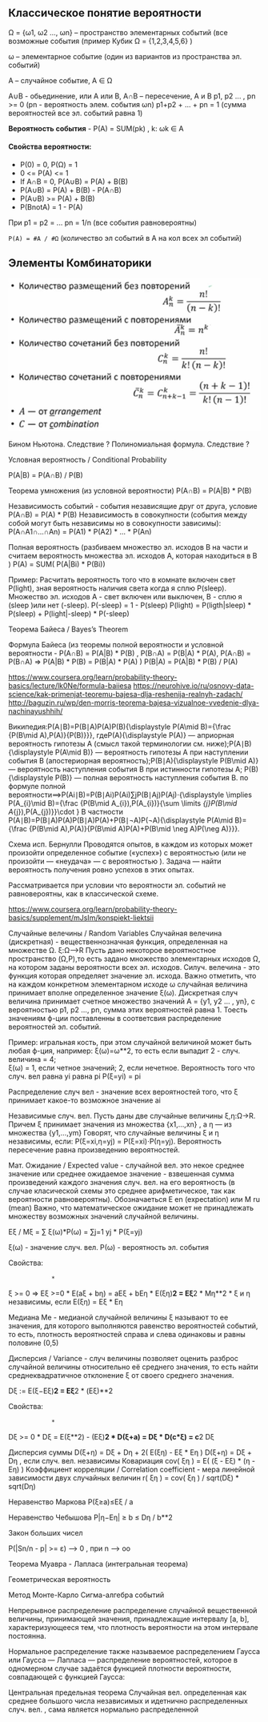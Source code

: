 
## Классическое понятие вероятности

Ω = {ω1, ω2 …, ωn} – пространство элементарных событий (все возможные события (пример Кубик Ω = {1,2,3,4,5,6} )

ω – элементарное событие (один из вариантов из пространства эл. событий)

А – случайное событие, А ∈ Ω

A∪B -  обьединение, или А или В, A∩B – пересечение, А и В
p1, p2 ... , pn >= 0 (pn - вероятность элем. события ωn)
p1+p2 + ... + pn = 1 (сумма вероятностей все эл. событий равна 1)

**Вероятность события** - P(A) = SUM(pk) , k: ωk ∈ A


#### Свойства вероятности:
- P(0) = 0, P(Ω) = 1
- 0 <= P(A) <= 1
- If A∩B = 0, P(A∪B) = P(A) + B(B)
- P(A∪B) = P(A) + B(B) - P(A∩B)
- P(A∪B) >= P(A) + B(B)
- P(BnotA) = 1 - P(A)

При p1 = p2 = ... pn = 1/n  (все события равновероятны)

`P(A) = #A / #Ω`  (количество эл событий в А на кол всех эл событий)


## Элементы Комбинаторики

![Alt text](./content/C.png)

Бином Ньютона. Следствие ? 
Полиномиальная формула. Следствие ? 
 
Условная вероятность / Conditional Probability

P(A|B) = P(A∩B) / P(B)  

Теорема умножения  (из условной вероятности)
 P(A∩B) = P(A|B) * P(B)

Независимость событий -   события независящие друг от друга, условие 
P(A∩B) = P(A) * P(B)
Независимость в совокупности (события между собой могут быть независимы но в совокупности зависимы):
P(A∩A1∩...∩An) = P(A1) * P(A2) * ... * P(An) 

Полная вероятность (разбиваем множество эл. исходов В на части и считаем вероятность множества эл. исходов А, которая находиться в В )
 P(A) = SUM( P(A|Bi) *  P(Bi)) 

Пример: Расчитать вероятность того что в комнате включен свет P(light), зная вероятность наличия света когда я сплю P(sleep). Множество эл. исходов А - свет включен или выключен, В - сплю я (sleep )или нет (-sleep). P(-sleep) = 1 - P(sleep)
P(light) = P(ligth|sleep) * P(sleep) + P(light|-sleep) * P(-sleep) 

Теорема Байеса / Bayes’s Theorem

Формула Байеса 
(из теоремы полной вероятности и условной вероятности - P(A∩B) = P(A|B) * P(B) , P(B∩A) = P(B|A) * P(A), P(A∩B) = P(B∩A) => P(A|B) * P(B) = P(B|A) * P(A) )
P(B|A) = P(A|B) * P(B) / P(A)

https://www.coursera.org/learn/probability-theory-basics/lecture/lk0Ne/formula-baiiesa
https://neurohive.io/ru/osnovy-data-science/kak-primenjat-teoremu-bajesa-dlja-reshenija-realnyh-zadach/
http://baguzin.ru/wp/den-morris-teorema-bajesa-vizualnoe-vvedenie-dlya-nachinayushhih/

Википедия:P(A∣B)=P(B∣A)P(A)P(B){\displaystyle P(A\mid B)={\frac {P(B\mid A)\,P(A)}{P(B)}}}, гдеP(A){\displaystyle P(A)} — априорная вероятность гипотезы A (смысл такой терминологии см. ниже);P(A∣B){\displaystyle P(A\mid B)} — вероятность гипотезы A при наступлении события B (апостериорная вероятность);P(B∣A){\displaystyle P(B\mid A)} — вероятность наступления события B при истинности гипотезы A;
P(B){\displaystyle P(B)} — полная вероятность наступления события B.
 по формуле полной вероятности⟹P(Ai∣B)=P(B∣Ai)P(Ai)∑jP(B∣Aj)P(Aj)⋅{\displaystyle \implies P(A_{i}\mid B)={\frac {P(B\mid A_{i})\,P(A_{i})}{\sum \limits _{j}P(B\mid A_{j})\,P(A_{j})}}\cdot }
В частности
P(A∣B)=P(B∣A)P(A)P(B∣A)P(A)+P(B∣¬A)P(¬A){\displaystyle P(A\mid B)={\frac {P(B\mid A)\,P(A)}{P(B\mid A)P(A)+P(B\mid \neg A)P(\neg A)}}}.

Схема исп. Бернулли
Проводятся  опытов, в каждом из которых может произойти определенное событие («успех») с вероятностью  (или не произойти — «неудача» — с вероятностью ). Задача — найти вероятность получения ровно  успехов в этих  опытах.


Рассматривается при условии что вероятности эл. событий не равновероятны, как в классической схеме.

https://www.coursera.org/learn/probability-theory-basics/supplement/mJsIm/konspiekt-liektsii

Случайные велечины  / Random Variables
Случайная велечина (дискретная) - вещественнозначная функция, определенная на множестве Ω. ξ:Ω⟶R
Пусть дано некоторое вероятностное пространство (Ω,P),то есть задано множество элементарных исходов Ω, на котором заданы вероятности всех эл. исходов. Силуч. велечина - это функция которая определяет значение эл. исхода. Важно отметить, что на каждом конкретном элементарном исходе ω случайная величина принимает вполне определенное значение ξ(ω). 
Дискретная случ величина принимает счетное множество значений А = {y1, y2 ... , yn}, c вероятностью p1, p2 ..., pn, сумма этих вероятностей равна 1. Тоесть значениям ф-ции поставленны в соответсвия распределение вероятностей эл. событий.

Пример: игральная кость, при этом случайной величиной может быть любая ф-ция, например:
ξ(ω)=ω**2, то есть если выпадит 2 - случ. величина = 4;  
ξ(ω) = 1, если четное значений; 2, если нечетное.
Вероятность того что случ. вел равна yi равна pi   P(ξ=yi) = pi

Распределение случ вел -  значение всех вероятностей того, что ξ принимает какое-то возможное значение ai

Независимые случ. вел.
Пусть даны две случайные величины ξ,η:Ω→R. Причем ξ принимает значения из множества {x1,…,xn} , а η — из множества {y1,…,ym}
Говорят, что случайные величины ξ и η независимы, если: P(ξ=xi,η=yj) = P(ξ=xi)⋅P(η=yj). Вероятность пересечение равна произведению вероятностей.

Мат. Ожидание / Expected value -  случайной вел. это некое среднее значение или среднее ожидаемое значение - взвешенная сумма произведений каждого значения случ. вел. на его вероятность (в случае класической схемы это среднее арифметическое, так как вероятности равновероятны). Обозначаеться E  en (expectation) или M ru (mean)
Важно, что математическое ожидание может не принадлежать множеству возможных значений случайной величины.

Eξ / Mξ =  ∑ ξ(ω)*P(ω)  =  ∑j=1 yj * P(ξ=yj)

ξ(ω) - значение случ. вел. 
P(ω) - вероятность эл. события

Свойства:



				* 
ξ >= 0 => Eξ >=0 
				* 
E(aξ + bη) = aEξ + bEη
				* 
E(ξη)**2 = Eξ**2 * Mη**2
				* 
ξ и η независимы, если E(ξη) = Eξ * Eη



Медиана Me - медианой случайной величины ξ называют то ее значения, для которого выполняются равенство вероятностей событий, то есть, плотность вероятностей справа и слева одинаковы и равны половине (0,5)

Дисперсия / Variance  -  случ величины позволяет оценить разброс случайной величины относительно её среднего значения, то есть найти среднеквадратичное отклонение ξ от своего среднего значения.

Dξ := E(ξ−Eξ)**2 =   Eξ**2 * (Eξ)**2

Свойства:



				* 
Dξ >= 0
				* 
Dξ = E(ξ**2) - (Eξ)**2
				* 
D(ξ+a) = Dξ
				* 
D(c*ξ) = c**2 Dξ 



Дисперсия суммы
D(ξ+η) = Dξ + Dη + 2( E(ξη) - Eξ * Eη )
D(ξ+η) = Dξ + Dη , если случ. вел. независимы
Ковариация 
cov( ξη ) = E( (ξ - Eξ) * (η - Eη) )
Коэффициент корреляции / Correlation coefficient -  мера линейной зависимости двух случайных величин
r( ξη ) = cov( ξη ) / sqrt(Dξ) * sqrt(Dη)

Неравенство Маркова
P(ξ≥a)≤Eξ / a

Неравенство Чебышова
P|η−Eη| ≥ b ≤ Dη / b**2

Закон больших чисел

P(|Sn/n - p| >=  ε)  --> 0 , при n --> oo

Теорема Муавра - Лапласа (интегральная теорема)



Геометрическая вероятность

Метод Монте-Карло
Сигма-алгебра событий

Непрерывное распределение
распределение случайной вещественной величины, принимающей значения, принадлежащие интервалу [a, b], характеризующееся тем, что плотность вероятности на этом интервале постоянна.




Нормальное распределение
также называемое распределением Гаусса или Гаусса — Лапласа — распределение вероятностей, которое в одномерном случае задаётся функцией плотности вероятности, совпадающей с функцией Гаусса:

Центральная предельная теорема
Случайная вел. определенная как среднее большого числа независимых и идетнично распределенных случ. вел. , сама является нормально распределенной
